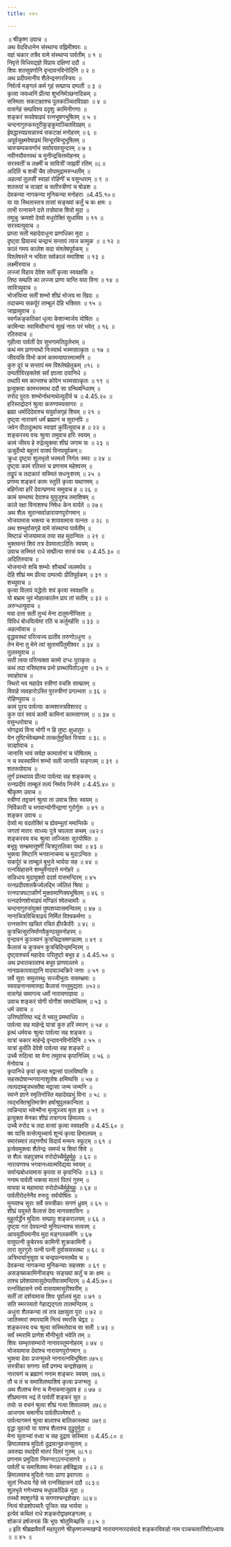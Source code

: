 ```yaml
---
title: ०४५

---
```

॥ श्रीकृष्ण उवाच ॥  
अथ वेदविधानेन संस्थाप्य वह्निमीश्वरः ॥  
यज्ञं चकार तत्रैव वामे संस्थाप्य पार्वतीम् ॥ १ ॥  
निवृत्ते विधिवद्यज्ञे विप्राय दक्षिणां ददौ ॥  
शिवः शतसुवर्णानि वृन्दावनविनोदिनि ॥ २ ॥  
अथ प्रदीपमानीय शैलेन्द्रनगरस्त्रियः ॥  
निर्वर्त्य मङ्गलं कर्म गृहं सम्प्राप्य दम्पती ॥ ३ ॥  
कृत्वा जयध्वनिं प्रीत्या शुभनिर्मञ्छनादिकम् ॥  
सस्मिताः सकटाक्षाश्च पुलकाञ्चितविग्रहाः ॥ ४ ॥  
वासगेहं सम्प्रविश्य ददृशुः कामिनीगणाः ॥  
शङ्करं रूपवेषाढ्यं रत्नभूषणभूषितम् ॥ ५ ॥  
चन्दनागुरुकस्तूरीकुङ्कुमाञ्चितविग्रहम् ॥  
ईषद्धास्यप्रसन्नास्यं सकटाक्षं मनोहरम् ॥ ६ ॥  
अपूर्वसूक्ष्मवेषाढ्यं सिन्दूरबिन्दुभूषितम् ॥  
चारुचम्पकवर्णाभं सर्वावयवसुन्दरम् ॥ ७ ॥  
नवीनयौवनस्थं च मुनीन्द्रचित्तमोहनम् ॥  
सरस्वतीं च लक्ष्मीं च सावित्रीं जाह्नवीं रतिम् ॥८॥  
अदितिं च शचीं चैव लोपामुद्रामरुन्धतीम् ॥  
अहल्यां तुलसीं स्वाहां रोहिणीं च वसुन्धराम् ॥ ९ ॥  
शतरूपां च सञ्ज्ञां च सतीस्त्रीणां च षोडश ॥  
देवकन्या नागकन्या मुनिकन्या मनोहराः ॥4.45.१०॥  
या याः स्थितास्तत्र तासां सङ्ख्यां कर्तुं च कः क्षमः ॥  
ताभी रत्नासने दत्ते तत्रोवास शिवो मुदा ॥  
तमूचुः क्रमशो देव्यो मधुरोक्तिं सुधामिव ॥ ११ ॥  
सरस्वत्युवाच ॥  
प्राप्ता सती महादेवाधुना प्राणधिका मुदा ॥  
दृष्ट्वा प्रियास्यं चन्द्राभं सन्तापं त्यज कामुक ॥ ॥ १२ ॥  
कालं गमय कालेश सदा संश्लेषपूर्वकम् ॥  
विश्लेषस्ते न भविता सर्वकालं ममाशिषा ॥ १३ ॥  
लक्ष्मीरुवाच ॥  
लज्जां विहाय देवेश सतीं कृत्वा स्ववक्षसि ॥  
तिष्ठ सम्प्रति का लज्जा प्राणा यान्ति यया विना ॥ १४ ॥  
सावित्र्युवाच ॥  
भोजयित्वा सतीं शम्भो शीघ्रं भोजय मा खिदः ॥  
तदाचम्य सकर्पूरं ताम्बूलं देहि भक्तितः ॥ १५ ॥  
जाह्नव्युवाच ॥  
स्वर्णकङ्कतिकां धृत्वा केशान्मार्जय योषितः ॥  
कामिन्याः स्वामिसौभाग्यं सुखं नातः परं भवेत् ॥ १६ ॥  
रतिरुवाच ॥  
गृहीत्वा पार्वतीं देव सुभगामतिदुर्लभाम् ॥  
कथं मम प्राणनाथो निःस्वार्थ भस्मसात्कृतः ॥ १७ ॥  
जीवयसि विभो कामं कामव्यापारमात्मनि ॥  
कुरु दूरं च सन्तापं मम विश्लेषहेतुकम् ॥१८ ॥  
दम्पतीविरहक्लेशं सर्वं ज्ञात्वा दयानिधे ॥  
तथापि मम कान्तश्च कोपेन भस्मसात्कृतः ॥ १९ ॥  
इत्युक्त्वा कामभस्माथ ददौ सा ग्रन्थिबन्धितम् ॥  
रुरोद पुरतः शम्भोर्नाथनाथेत्युदीर्य च ॥ 4.45.२० ॥  
हरिस्तद्रोदनं श्रुत्वा करुणामयसागरः ॥  
ब्रह्मा धर्मादिदेवाश्च ययुर्वासगृहं शिवम् ॥ २१ ॥  
दृष्ट्वा नारायणं धर्मं ब्रह्माणं च सुरानपि ॥  
जवेन पीठादुत्थाय स्वाज्ञां कुर्वित्युवाच ह ॥ २२ ॥  
शङ्करस्य वचः श्रुत्वा तमुवाच हरिः स्वयम् ॥  
कामं जीवय हे रुद्रेत्युक्त्वा शीघ्रं जगाम सः ॥ २३ ॥  
ऊचुर्देव्यो बहुतरं वाक्यं विनयपूर्वकम्॥  
क्रुधा दृष्ट्वा शूलभृतो भस्मतो निर्गतः स्मरः ॥ २४ ॥  
दृष्ट्वा कामं रतिस्तं च प्रणनाम महेश्वरम् ॥  
तद्रूपं च तदाकारं सस्मितं सधनुःशरम् ॥ २५ ॥  
प्रणम्य शङ्करं कामः स्तुतिं कृत्वा यथागमम् ॥  
बहिर्गत्वा हरिं देवान्प्रणम्य समुवाच ह ॥ २६ ॥  
कामं सम्भाष्य देवाश्च युयुजुश्च तमाशिषम् ॥  
काले रक्षा विनाशश्च निषेधः केन वार्यते ॥ २७॥  
अथ शैलः सुरान्सर्वान्नारायणपुरोगमान् ॥  
भोजयामास भक्त्या च शाययामास यत्नतः ॥ २८ ॥  
अथ शम्भुर्वासगृहे वामे संस्थाप्य पार्वतीम् ॥  
मिष्टान्नं भोजयामास तया सह मुदान्वितः ॥ २९ ॥  
भुक्तवन्तं शिवं तत्र देवमाताऽदितिः स्वयम् ॥  
उवाच सस्मितं राधे सम्प्रीत्या सरसं वचः ॥ 4.45.३० ॥  
अदितिरुवाच ॥  
भोजनान्ते शचि शम्भोः शौचार्थं जलमर्पय ॥  
देहि शीघ्रं मम प्रीत्या दम्पत्योः प्रीतिपूर्वकम् ॥ ३१ ॥  
शच्युवाच ॥  
कृत्वा विलापं यद्धेतोः शवं कृत्वा स्ववक्षसि ॥  
यो बभ्राम भुवं मोहात्कालेन प्राप तां सतीम् ॥ ३२ ॥  
अरुन्धत्युवाच ॥  
मया दत्ता सती तुभ्यं मेना दातुमनीप्सिता ॥  
विविधं बोधयित्वेमां रतिं च कर्तुमर्हसि ॥ ३३ ॥  
अहल्योवाच ॥  
वृद्धावस्थां परित्यज्य ह्यतीव तरुणोऽधुना ॥  
तेन मेना तु मेने त्वां सुतामर्पितुमीश्वर ॥ ३४ ॥  
तुलस्युवाच ॥  
सती त्वया परित्यक्ता कामो दग्धः पुराकृतः ॥  
कथं तदा वसिष्ठश्च प्रभो प्रस्थापितोऽधुना ॥ ३५ ॥  
स्वाहोवाच ॥  
स्थिरो भव महादेव स्त्रीणां वचसि साम्प्रतम् ॥  
विवाहे व्यवहारोऽस्ति पुरस्त्रीणां प्रगल्भता ॥ ३६ ॥  
रोहिण्युवाच ॥  
कामं पूरय पार्वत्याः कामशास्त्रविशारद ॥  
कुरु पारं स्वयं कामी कामिनां कामसागरम् ॥ ॥ ३७ ॥  
वसुन्धरोवाच ॥  
भोगद्रव्यं विना भोगी न हि तुष्टः क्षुधातुरः ॥  
येन तुष्टिर्भवेच्छम्भो तत्कर्तुमुचितं स्त्रिया ॥ ३८ ॥  
सञ्ज्ञोवाच ॥  
जानासि भावं सर्वज्ञ कामार्तानां च योषिताम् ॥  
न च स्वस्वामिनं शम्भो सती जानाति सङ्गतम् ॥ ३९ ॥  
शतरूपोवाच ॥  
तूर्णं प्रस्थापय प्रीत्या पार्वत्या सह शङ्करम् ॥  
रत्नप्रदीपं ताम्बूलं तल्पं निर्माय निर्जने ॥ 4.45.४० ॥  
श्रीकृष्ण उवाच ॥  
स्त्रीणां तद्वचनं श्रुत्वा ता उवाच शिवः स्वयम् ॥  
निर्विकारी च भगवान्योगीन्द्राणां गुरोर्गुरुः ॥ ४१ ॥  
शङ्कर उवाच ॥  
देव्यो मा वदतोक्तिं च ह्येवम्भूतां ममान्तिके ॥  
जगतां मातरः साध्व्यः पुत्रे चपलता कथम् ॥४२॥  
शङ्करस्य वचः श्रुत्वा लज्जिताः सुरयोषितः ॥  
बभूवुः सम्भ्रमात्तूष्णीं चित्रपुत्तलिका यथा ॥ ४३ ॥  
भुक्त्वा मिष्टानि भगवानाचम्य च मुदाऽन्वितः ॥  
सकर्पूरं च ताम्बूलं बुभुजे भार्यया सह ॥ ४४ ॥  
रत्नसिंहासने शम्भुर्मेनादत्ते मनोहरे ॥  
सन्निधाय मुदायुक्तो ददर्श वासमन्दिरम् ॥ ४५  
रत्नप्रदीपशतकैर्ज्वलद्भि र्ज्वलितं श्रिया ॥  
रत्नपात्रघटाकीर्णं मुक्तामाणिक्यभूषितम् ॥ ४६ ॥  
रत्नदर्पणशोभाढ्यं मण्डितं श्वेतचामरैः ॥  
चन्दनागुरुसंयुक्तं पुष्पशय्यासमन्वितम् ॥ ४७ ॥  
नानाचित्रविचित्राढयं निर्मितं विश्वकर्मणा ॥  
रत्नसारेण खचितं रचितं हीरकैर्वरैः ॥ ४८ ॥  
कुत्रचित्सुरनिर्माणवैकुण्ठसुमनोहरम् ॥  
वृन्दावनं कुञ्जवनं कुत्रचिद्रासमण्डलम् ॥ ४९ ॥  
कैलासं च कुत्रचन कुत्रचिदिन्द्रमन्दिरम् ॥  
दृष्ट्वाश्चर्यं महादेवः परितुष्टो बभूव ह ॥ 4.45.५० ॥  
अथ प्रभातकालश्च बभूव प्राणवल्लभे ॥  
नानाप्रकारवाद्यानि वादयाञ्चक्रिरे जनाः ॥ ५१ ॥  
सर्वे सुराः समुत्तस्थुः सज्जीभूताः ससम्भ्रमाः ॥  
स्ववाहनान्समारुह्य कैलासं गन्तुमुद्यताः ॥५२॥  
वासगेहं समागत्य धर्मो नारायणाज्ञया ॥  
उवाच शङ्करं योगी योगीशं समयोचितम् ॥ ५३ ॥  
धर्म उवाच ॥  
उत्तिष्ठोत्तिष्ठ भद्रं ते भवतु प्रमथाधिप ॥  
पार्वत्या सह माहेन्द्रे यात्रां कुरु हरिं स्मरन् ॥ ५४ ॥  
इत्थं धर्मवचः श्रुत्वा पार्वत्या सह शङ्करः ॥  
यात्रां चकार माहेन्द्रे वृन्दावनविनोदिनि ॥ ५५ ॥  
यात्रां कुर्वति देवेशे पार्वत्या सह शङ्करे ॥  
उच्चै रुदित्वा सा मेना तमुवाच कृपानिधिम् ॥ ५६ ॥  
मेनोवाच ॥  
कृपानिधे कृपां कृत्वा मद्वत्सां पालयिष्यसि ॥  
सहस्रदोषान्भगवानाशुतोषः क्षमिष्यसि ॥ ५७ ॥  
त्वत्पदाम्बुजभक्तैषा मद्वत्सा जन्म जन्मनि ॥  
स्वप्ने ज्ञाने स्मृतिर्नास्ति महादेवप्रभुं विना ॥ ५८ ॥  
त्वद्भक्तिश्रुतिमात्रेण हर्षाश्रुपुलकान्विता ॥  
त्वन्निन्दया भवेन्मौना मृत्युञ्जय मृता इव ॥ ५९ ॥  
इत्युक्ता मेनका शीघ्रं तत्रागत्य हिमालयः ॥  
उच्चै रुरोद च तदा वत्सां कृत्वा स्ववक्षसि ॥ 4.45.६० ॥  
क्व यासि वत्सेत्युच्चार्य शून्यं कृत्वा हिमालयम् ॥  
स्मारंस्मारं तद्गणौघं विदार्य मन्मनः स्फुटम् ॥ ६१ ॥  
इत्येवमुक्त्वा शैलेन्द्रः समर्प्य च शिवां शिवे ॥  
स शैलः सहपुत्रश्च रुरोदोच्चैर्मुहुर्मुहुः ॥ ६२ ॥  
नारायणश्च भगवानध्यात्मविद्यया स्वयम् ॥  
सर्वान्प्रबोधयामास कृपया स कृपानिधिः ॥ ६३ ॥  
ननाम पार्वती भक्त्या मातरं पितरं गुरुम् ॥  
मायया च महामाया रुरोदोच्चैर्मुर्हुमुहुः ॥ ६४ ॥  
पार्वतीरोदनेनैव रुरुदुः सर्वयोषितः ॥  
मुनयश्च सुराः सर्वे सस्त्रीकाः सगणं ध्रुवम् ॥ ६५ ॥  
शीघ्रं ययुस्ते कैलासं देवा मानसशायिनः ॥  
मुहूर्तार्द्धेन मुदिताः सम्प्रापुः शङ्करालयम् ॥ ६६ ॥  
दृष्ट्वा गतं देवपत्न्यो मुनिपत्न्यश्च सत्वरम् ॥  
आययुर्दीपमानीय मुदा मङ्गलकर्मणि ॥ ६७  
वायुपत्नी कुबेरस्य कामिनी शुक्रकामिनी ॥  
तारा सुरगुरोः पत्नी पत्नी दुर्वाससस्तथा ॥ ६८ ॥  
अत्रिभार्यानुसूया च चन्द्रपत्न्यस्तथैव च ॥  
देवकन्या नागकन्या मुनिकन्याः सहस्रशः ॥ ६९ ॥  
असङ्ख्यकामिनीसङ्घः सङ्ख्यां कर्तुं च कः क्षमः ॥  
ताश्च प्रवेशयामासुर्दम्पतीवासमन्दिरम् ॥ 4.45.७०॥  
रत्नसिंहासने रम्ये वासयामासुरीश्वरीम् ॥  
सतीं तां दर्शयामास शिवः पूर्वालयं मुदा ॥ ७१ ॥  
सति स्मरस्यतो गेहाद्यद्गता तातमन्दिरम् ॥  
अधुना शैलकन्या त्वं तत्र दक्षसुता पुरा ॥ ७२ ॥  
जातिस्मरां स्मारयामि नित्यं स्मरसि चेद्वद ॥  
शङ्करस्य वचः श्रुत्वा सस्मितोवाच सा सती ॥ ७३ ॥  
सर्वं स्मरामि प्राणेश मौनीभूतो भवेति तम् ॥  
शिवः सम्भृतसम्भारो नानावस्तुमनोहरम् ॥ ७४ ॥  
भोजयामास देवांश्च नारायणपुरोगमान् ॥  
भुक्त्वा देवाः प्रजग्मुस्ते नानारत्नविभूषिताः॥७५॥  
सस्त्रीका सगणाः सर्वे प्रणम्य चन्द्रशेखरम् ॥  
नारायणं च ब्रह्माणं ननाम शङ्करः स्वयम् ॥७६॥  
तौ च तं च समाश्लिष्याशिषं कृत्वा प्रजग्मतुः ॥  
अथ शैलश्च मेना च मैनाकमाजुहाव ह ॥ ७७ ॥  
शीघ्रमानय भद्रं ते पार्वतीं शङ्करं सुत ॥  
तयोः स वचनं श्रुत्वा शीघ्रं गत्वा शिवालयम् ॥७८॥  
आजगाम समानीय पार्वतीपरमेश्वरौ ॥  
पार्वत्यागमनं श्रुत्वा बालाश्च बालिकास्तथा ॥७९॥  
वृद्धा युवत्यो या याश्च शैलाश्च दुद्रुवुर्मुदा ॥  
मेना सुताभ्यां वध्वा च सह दुद्राव सस्मिता ॥ 4.45.८० ॥  
हिमालयश्च मुदितो दुद्रावानुव्रजन्सुताम् ॥  
अवरुह्य रथाद्देवी मातरं पितरं गुरुम् ॥८१॥  
प्रणनाम प्रमुदिता निमग्नाऽऽनन्दसागरे ॥  
पार्वतीं च समाश्लिष्य मेनका हर्षविह्वला ॥ ८२ ॥  
हिमालयश्च मुदितो गताः प्राणा इवागताः ॥  
सुतां निधाय गेहे स्वे रत्नसिंहासनं ददौ ॥८३॥  
शूलभृते गणेभ्यश्च मधुपर्कादिकं मुदा ॥  
तस्थौ श्वशुरगेहे च सगणश्चन्द्रशेखरः ॥८४॥  
नित्यं षोडशोपचारैः पूजितः सह भार्यया ॥  
इत्येवं कथितं राधे शङ्करोद्वाहमङ्गलम् ॥  
शोकजं हर्षजनकं किं भूयः श्रोतुमिच्छसि ॥ ८५ ॥  
॥ इति श्रीब्रह्मवैवर्त्ते महापुराणे श्रीकृष्णजन्मखण्डे नारायणनारदसंवादे शङ्करविवाहो नाम पञ्चचत्वारिंशोऽध्यायः ॥ ॥ ४५ ॥